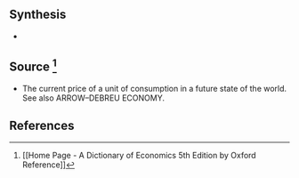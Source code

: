 ## Synthesis
- 
## Source [^1]
- The current price of a unit of consumption in a future state of the world. See also ARROW–DEBREU ECONOMY.
## References

[^1]: [[Home Page - A Dictionary of Economics 5th Edition by Oxford Reference]]